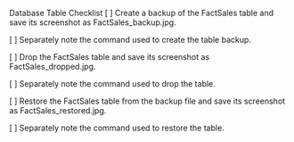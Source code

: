 Database Table Checklist
[ ] Create a backup of the FactSales table and save its screenshot as FactSales_backup.jpg.

[ ] Separately note the command used to create the table backup.

[ ] Drop the FactSales table and save its screenshot as FactSales_dropped.jpg.

[ ] Separately note the command used to drop the table.

[ ] Restore the FactSales table from the backup file and save its screenshot as FactSales_restored.jpg.

[ ] Separately note the command used to restore the table.
